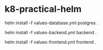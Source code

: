 # k8-practical-helm

helm install  -f values-database.yml postgres .

helm install -f values-backend.yml backend . 

helm install  -f values-frontend.yml frontend . 
